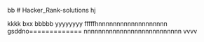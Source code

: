 bb # Hacker_Rank-solutions
hj

kkkk
bxx
bbbbb
yyyyyyyy
fffffhnnnnnnnnnnnnnnnnnnn
gsddno=============
nnnnnnnnnnnnnnnnnnnnnnnnnnn
vvvv
